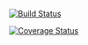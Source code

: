 [![Build Status](https://img.shields.io/travis/declanelcocks/template.svg?style=flat-square)](https://travis-ci.org/declanelcocks/template)

[![Coverage Status](https://img.shields.io/coveralls/declanelcocks/template.svg?style=flat-square)](https://coveralls.io/github/declanelcocks/template?branch=master)
